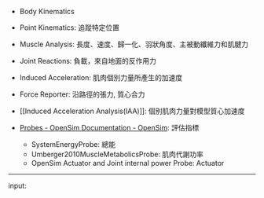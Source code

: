 - Body Kinematics
- Point Kinematics: 追蹤特定位置
- Muscle Analysis: 長度、速度、歸一化、羽狀角度、主被動纖維力和肌腱力
- Joint Reactions: 負載，來自地面的反作用力
- Induced Acceleration: 肌肉個別力量所產生的加速度
- Force Reporter: 沿路徑的張力, 質心合力

- [[Induced Acceleration Analysis(IAA)]]: 個別肌肉力量對模型質心加速度
- [Probes - OpenSim Documentation - OpenSim](https://opensimconfluence.atlassian.net/wiki/spaces/OpenSim/pages/53089593/Probes): 評估指標
	- SystemEnergyProbe: 總能
	- Umberger2010MuscleMetabolicsProbe: 肌肉代謝功率
	- OpenSim Actuator and Joint internal power Probe: Actuator

---
input:
